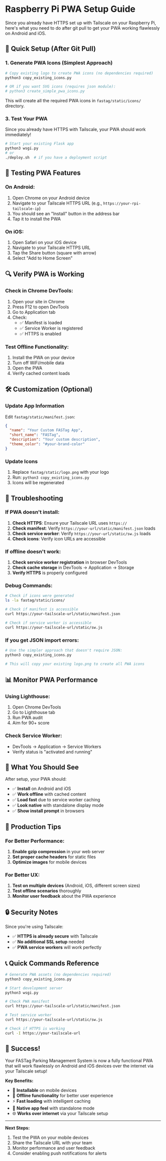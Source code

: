 # Raspberry Pi PWA Setup Guide

Since you already have HTTPS set up with Tailscale on your Raspberry Pi, here's what you need to do after git pull to get your PWA working flawlessly on Android and iOS.

## 🚀 Quick Setup (After Git Pull)

### 1. Generate PWA Icons (Simplest Approach)
```bash
# Copy existing logo to create PWA icons (no dependencies required)
python3 copy_existing_icons.py

# OR if you want SVG icons (requires json module):
# python3 create_simple_pwa_icons.py
```

This will create all the required PWA icons in `fastag/static/icons/` directory.

### 3. Test Your PWA
Since you already have HTTPS with Tailscale, your PWA should work immediately!

```bash
# Start your existing Flask app
python3 wsgi.py
# or
./deploy.sh  # if you have a deployment script
```

## 📱 Testing PWA Features

### On Android:
1. Open Chrome on your Android device
2. Navigate to your Tailscale HTTPS URL (e.g., `https://your-rpi-tailscale-ip`)
3. You should see an "Install" button in the address bar
4. Tap it to install the PWA

### On iOS:
1. Open Safari on your iOS device
2. Navigate to your Tailscale HTTPS URL
3. Tap the Share button (square with arrow)
4. Select "Add to Home Screen"

## 🔍 Verify PWA is Working

### Check in Chrome DevTools:
1. Open your site in Chrome
2. Press F12 to open DevTools
3. Go to Application tab
4. Check:
   - ✅ Manifest is loaded
   - ✅ Service Worker is registered
   - ✅ HTTPS is enabled

### Test Offline Functionality:
1. Install the PWA on your device
2. Turn off WiFi/mobile data
3. Open the PWA
4. Verify cached content loads

## 🛠️ Customization (Optional)

### Update App Information
Edit `fastag/static/manifest.json`:
```json
{
  "name": "Your Custom FASTag App",
  "short_name": "FASTag",
  "description": "Your custom description",
  "theme_color": "#your-brand-color"
}
```

### Update Icons
1. Replace `fastag/static/logo.png` with your logo
2. Run: `python3 copy_existing_icons.py`
3. Icons will be regenerated

## 🔧 Troubleshooting

### If PWA doesn't install:
1. **Check HTTPS**: Ensure your Tailscale URL uses `https://`
2. **Check manifest**: Verify `https://your-url/static/manifest.json` loads
3. **Check service worker**: Verify `https://your-url/static/sw.js` loads
4. **Check icons**: Verify icon URLs are accessible

### If offline doesn't work:
1. **Check service worker registration** in browser DevTools
2. **Check cache storage** in DevTools → Application → Storage
3. **Verify HTTPS** is properly configured

### Debug Commands:
```bash
# Check if icons were generated
ls -la fastag/static/icons/

# Check if manifest is accessible
curl https://your-tailscale-url/static/manifest.json

# Check if service worker is accessible
curl https://your-tailscale-url/static/sw.js
```

### If you get JSON import errors:
```bash
# Use the simpler approach that doesn't require JSON:
python3 copy_existing_icons.py

# This will copy your existing logo.png to create all PWA icons
```

## 📊 Monitor PWA Performance

### Using Lighthouse:
1. Open Chrome DevTools
2. Go to Lighthouse tab
3. Run PWA audit
4. Aim for 90+ score

### Check Service Worker:
- DevTools → Application → Service Workers
- Verify status is "activated and running"

## 🎯 What You Should See

After setup, your PWA should:
- ✅ **Install** on Android and iOS
- ✅ **Work offline** with cached content
- ✅ **Load fast** due to service worker caching
- ✅ **Look native** with standalone display mode
- ✅ **Show install prompt** in browsers

## 🚀 Production Tips

### For Better Performance:
1. **Enable gzip compression** in your web server
2. **Set proper cache headers** for static files
3. **Optimize images** for mobile devices

### For Better UX:
1. **Test on multiple devices** (Android, iOS, different screen sizes)
2. **Test offline scenarios** thoroughly
3. **Monitor user feedback** about the PWA experience

## 🔒 Security Notes

Since you're using Tailscale:
- ✅ **HTTPS is already secure** with Tailscale
- ✅ **No additional SSL setup** needed
- ✅ **PWA service workers** will work perfectly

## 📞 Quick Commands Reference

```bash
# Generate PWA assets (no dependencies required)
python3 copy_existing_icons.py

# Start development server
python3 wsgi.py

# Check PWA manifest
curl https://your-tailscale-url/static/manifest.json

# Test service worker
curl https://your-tailscale-url/static/sw.js

# Check if HTTPS is working
curl -I https://your-tailscale-url
```

## 🎉 Success!

Your FASTag Parking Management System is now a fully functional PWA that will work flawlessly on Android and iOS devices over the internet via your Tailscale setup!

**Key Benefits:**
- 📱 **Installable** on mobile devices
- 🔄 **Offline functionality** for better user experience
- ⚡ **Fast loading** with intelligent caching
- 🎨 **Native app feel** with standalone mode
- 🌐 **Works over internet** via your Tailscale setup

---

**Next Steps:**
1. Test the PWA on your mobile devices
2. Share the Tailscale URL with your team
3. Monitor performance and user feedback
4. Consider enabling push notifications for alerts 